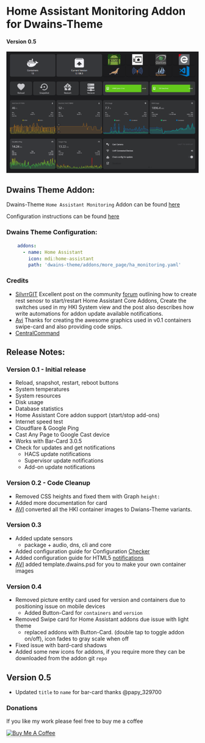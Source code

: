 # Home Assistant Monitoring Addon for Dwains-Theme
#### Version 0.5

![ha-monitor](../../images/dwains-theme/addons/ha-monitor/desktop_1.png)

## Dwains Theme Addon:

Dwains-Theme `Home Assistant Monitoring` Addon can be found [here](../../addons/dwains/addons/more_page/ha_monitoring.md)
     
Configuration instructions can be found [here](../../guides/ha_core_metrics.md)

### Dwains Theme Configuration:

```YAML
    addons:
      - name: Home Assistant
        icon: mdi:home-assistant
        path: 'dwains-theme/addons/more_page/ha_monitoring.yaml'
```

### Credits
 - [SilvrrGIT](https://github.com/SilvrrGIT/HomeAssistant) Excellent post on the community [forum](https://community.home-assistant.io/t/get-notified-of-available-hassio-addon-updates/176626) outlining how to create rest senosr to start/restart Home Assistant Core Addons, Create the switches used in my HKI System view and the post also describes how write automations for addon update available notifications.
 - [Avi](https://github.com/abeksis/My-HomeAssistant-Config) Thanks for creating the awesome graphics used in v0.1 containers swipe-card and also providing code snips. 
 - [CentralCommand](https://community.home-assistant.io/t/update-notifications-core-hacs-supervisor-and-addons/182295)

## Release Notes:

### Version 0.1 - Initial release

 - Reload, snapshot, restart, reboot buttons
 - System temperatures
 - System resources
 - Disk usage
 - Database statistics
 - Home Assistant Core addon support (start/stop add-ons)
 - Internet speed test
 - Cloudflare & Google Ping
 - Cast Any Page to Google Cast device
 - Works with Bar-Card 3.0.5
 - Check for updates and get notifications
    - HACS update notifications
    - Supervisor update notifications
    - Add-on update notifications

### Version 0.2 - Code Cleanup

 - Removed CSS heights and fixed them with Graph `height:`
 - Added more documentation for card
 - [AVI](https://github.com/abeksis/My-HomeAssistant-Config) converted all the HKI container images to Dwians-Theme variants. 

### Version 0.3
 - Added update sensors
    - package + audio, dns, cli and core
 - Added configuration guide for Configuration [Checker](../../guides/ha_core_metrics.md#install-check-home-assistant-configuration)
 - Added configuration guide for HTML5 [notifications](../../guides/ha_core_metrics.md#setting-up-the-html5-notify-platform)
 - [AVI](https://github.com/abeksis/My-HomeAssistant-Config) added template.dwains.psd for you to make your own container images

### Version 0.4
 - Removed picture entity card used for version and containers due to positioning issue on mobile devices
   - Added Button-Card for `containers` and `version`
 - Removed Swipe card for Home Assistant addons due issue with light theme
   - replaced addons with Button-Card. (double tap to toggle addon on/off), icon fades to gray scale when off
 - Fixed issue with bard-card shadows
 - Added some new icons for addons, if you require more they can be downloaded from the addon git `repo`

## Version 0.5
 - Updated `title` to `name` for bar-card thanks @papy_329700


### Donations

If you like my work please feel free to buy me a coffee

<a href="https://www.buymeacoffee.com/noodlemctwoodle" target="_blank"><img src="https://www.buymeacoffee.com/assets/img/custom_images/orange_img.png" alt="Buy Me A Coffee" style="height: 41px !important;width: 174px !important;box-shadow: 0px 3px 2px 0px rgba(190, 190, 190, 0.5) !important;-webkit-box-shadow: 0px 3px 2px 0px rgba(190, 190, 190, 0.5) !important;" ></a>

